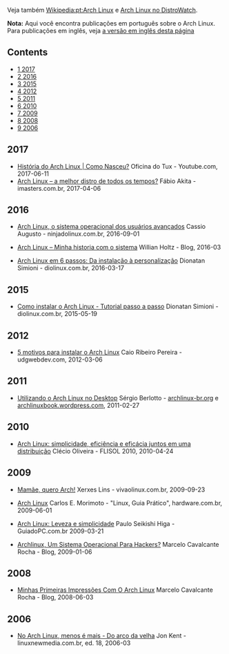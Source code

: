 Veja também [Wikipedia:pt:Arch Linux](https://en.wikipedia.org/wiki/pt:Arch_Linux "wikipedia:pt:Arch Linux") e [Arch Linux no DistroWatch](http://distrowatch.com/table.php?distribution=arch).

**Nota:** Aqui você encontra publicações em português sobre o Arch Linux. Para publicações em inglês, veja [a versão em inglês desta página](/index.php/Arch_Linux_press_coverage "Arch Linux press coverage")

## Contents

*   [1 2017](#2017)
*   [2 2016](#2016)
*   [3 2015](#2015)
*   [4 2012](#2012)
*   [5 2011](#2011)
*   [6 2010](#2010)
*   [7 2009](#2009)
*   [8 2008](#2008)
*   [9 2006](#2006)

## 2017

*   [História do Arch Linux | Como Nasceu?](https://www.youtube.com/watch?v=8q_o6ZHsqyA) Oficina do Tux - Youtube.com, 2017-06-11
*   [Arch Linux – a melhor distro de todos os tempos?](https://imasters.com.br/infra/linux/arch-linux-melhor-distro-de-todos-os-tempos/?trace=1519021197&source=single) Fábio Akita - imasters.com.br, 2017-04-06

## 2016

*   [Arch Linux, o sistema operacional dos usuários avançados](http://ninjadolinux.com.br/arch-linux/) Cassio Augusto - ninjadolinux.com.br, 2016-09-01

*   [Arch Linux – Minha historia com o sistema](https://menteinsanabfs.blogspot.com.br/2016/09/arch-linux-minha-historia-com-o-sistema.html) Willian Holtz - Blog, 2016-03

*   [Arch Linux em 6 passos: Da instalação à personalização](http://www.diolinux.com.br/2016/03/arch-linux-em-6-passos-da-instalacao.html) Dionatan Simioni - diolinux.com.br, 2016-03-17

## 2015

*   [Como instalar o Arch Linux - Tutorial passo a passo](http://www.diolinux.com.br/2015/05/a-maneira-mais-facil-de-instalar-o-arch-linux.html) Dionatan Simioni - diolinux.com.br, 2015-05-19

## 2012

*   [5 motivos para instalar o Arch Linux](https://udgwebdev.com/5-motivos-para-instalar-o-arch-linux/) Caio Ribeiro Pereira - udgwebdev.com, 2012-03-06

## 2011

*   [Utilizando o Arch Linux no Desktop](https://bitbucket.org/berlotto/archlinux-book/downloads/livro.pdf) Sérgio Berlotto - [archlinux-br.org](http://www.archlinux-br.org/livro/) e [archlinuxbook.wordpress.com](https://archlinuxbook.wordpress.com/livro/), 2011-02-27

## 2010

*   [Arch Linux: simplicidade, eficiência e eficácia juntos em uma distribuição](http://cleciooliveira.eti.br/palestras/Arch_Linux_Flisol_2010.pdf) Clécio Oliveira - FLISOL 2010, 2010-04-24

## 2009

*   [Mamãe, quero Arch!](https://www.vivaolinux.com.br/artigo/Mamae-quero-Arch-(parte-1)) Xerxes Lins - vivaolinux.com.br, 2009-09-23

*   [Arch Linux](http://www.hardware.com.br/livros/linux/arch-linux.html) Carlos E. Morimoto - "Linux, Guia Prático", hardware.com.br, 2009-06-01

*   [Arch Linux: Leveza e simplicidade](http://www.guiadopc.com.br/analises/analises-de-softwares/8739/arch-linux-leveza-e-simplicidade.html) Paulo Seikishi Higa - GuiadoPC.com.br 2009-03-21

*   [Archlinux, Um Sistema Operacional Para Hackers?](http://blog.marcelocavalcante.net/blog/2009/01/06/archlinux-um-sistema-operacional-para-hackers/) Marcelo Cavalcante Rocha - Blog, 2009-01-06

## 2008

*   [Minhas Primeiras Impressões Com O Arch Linux](http://blog.marcelocavalcante.net/blog/2008/06/03/minhas-primeiras-impressoes-com-o-arch-linux/) Marcelo Cavalcante Rocha - Blog, 2008-06-03

## 2006

*   [No Arch Linux, menos é mais - Do arco da velha](http://www.linuxnewmedia.com.br/images/uploads/pdf_aberto/LM18_arch.pdf) Jon Kent - linuxnewmedia.com.br, ed. 18, 2006-03